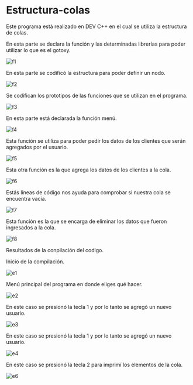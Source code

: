 # Estructura-colas
Este programa está realizado en DEV C++ en el cual se utiliza la estructura de colas.

En esta parte se declara la función y las determinadas librerías para poder utilizar lo que es el gotoxy.

![f1](https://user-images.githubusercontent.com/72090852/97493672-eec2d980-192a-11eb-8c80-b94b5b926408.jpg)

En esta parte se codificó la estructura para poder definir un nodo.

![f2](https://user-images.githubusercontent.com/72090852/97493862-3184b180-192b-11eb-8aff-1af003cac5c4.jpg)

Se codifican los prototipos de las funciones que se utilizan en el programa.

![f3](https://user-images.githubusercontent.com/72090852/97493923-47927200-192b-11eb-85ad-94a068383a82.jpg)

En esta parte está declarada la función menú.

![f4](https://user-images.githubusercontent.com/72090852/97494039-6abd2180-192b-11eb-96b7-f84fc7e7192d.jpg)

Esta función se utiliza para poder pedir los datos de los clientes que serán agregados por el usuario.

![f5](https://user-images.githubusercontent.com/72090852/97494159-8b857700-192b-11eb-99b7-b1799eab5c80.jpg)

Esta otra función es la que agrega los datos  de los clientes a la cola.

![f6](https://user-images.githubusercontent.com/72090852/97494349-cdaeb880-192b-11eb-95b9-ded67dff982d.jpg)

Estás líneas de código nos ayuda para comprobar si nuestra cola se encuentra vacía.

![f7](https://user-images.githubusercontent.com/72090852/97494399-def7c500-192b-11eb-9286-e686eb247cff.jpg)

Esta función es la que se encarga de eliminar los datos que fueron ingresados a la cola.

![f8](https://user-images.githubusercontent.com/72090852/97495028-c76d0c00-192c-11eb-9ae2-33d5241d77c5.jpg)

Resultados de la conpilación del codigo.

Inicio de la compilación.

![e1](https://user-images.githubusercontent.com/72090852/97496973-672b9980-192f-11eb-8c90-ea221866d0a8.jpg)

Menú principal del programa en donde eliges qué hacer.

![e2](https://user-images.githubusercontent.com/72090852/97497057-86c2c200-192f-11eb-99da-81520bb338ce.jpg)

En este caso se presionó la tecla 1 y por lo tanto se agregó un nuevo usuario.

![e3](https://user-images.githubusercontent.com/72090852/97497135-aa860800-192f-11eb-9e7b-0211040bd356.jpg)

En este caso se presionó la tecla 1 y por lo tanto se agregó un nuevo usuario.

![e4](https://user-images.githubusercontent.com/72090852/97497221-c9849a00-192f-11eb-9e06-f0c7d73f5dba.jpg)

En este caso se presionó la tecla 2 para imprimí los elementos de la cola.

![e6](https://user-images.githubusercontent.com/72090852/97497436-18caca80-1930-11eb-8cc2-fc144935a8cc.jpg)
